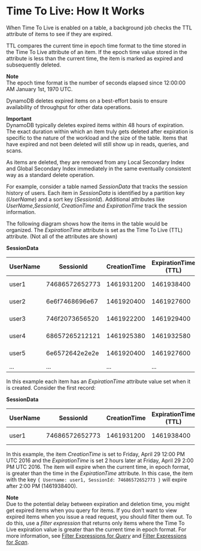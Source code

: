 # Time To Live: How It Works<a name="howitworks-ttl"></a>

When Time To Live is enabled on a table, a background job checks the TTL attribute of items to see if they are expired\. 

TTL compares the current time in epoch time format to the time stored in the Time To Live attribute of an item\. If the epoch time value stored in the attribute is less than the current time, the item is marked as expired and subsequently deleted\.

**Note**  
 The epoch time format is the number of seconds elapsed since 12:00:00 AM January 1st, 1970 UTC\. 

DynamoDB deletes expired items on a best\-effort basis to ensure availability of throughput for other data operations\.  

**Important**  
 DynamoDB typically deletes expired items within 48 hours of expiration\. The exact duration within which an item truly gets deleted after expiration is specific to the nature of the workload and the size of the table\. Items that have expired and not been deleted will still show up in reads, queries, and scans\.

As items are deleted, they are removed from any Local Secondary Index and Global Secondary Index immediately in the same eventually consistent way as a standard delete operation\.

For example, consider a table named *SessionData* that tracks the session history of users\. Each item in *SessionData* is identified by a partition key \(*UserName*\) and a sort key \(*SessionId*\)\. Additional attributes like *UserName*,*SessionId*, *CreationTime* and *ExpirationTime* track the session information\.

The following diagram shows how the items in the table would be organized\. The *ExpirationTime* attribute is set as the Time To Live \(TTL\) attribute\. \(Not all of the attributes are shown\) 


**SessionData**  

| UserName | SessionId | CreationTime | ExpirationTime \(TTL\) | SessionInfo | … | 
| --- | --- | --- | --- | --- | --- | 
| user1 | 74686572652773 | 1461931200 | 1461938400 | \{JSON Document\} | \.\.\. | 
| user2 | 6e6f7468696e67  | 1461920400 | 1461927600 | \{JSON Document\} | \.\.\. | 
| user3 | 746f2073656520 | 1461922200 | 1461929400 | \{JSON Document\} | \.\.\. | 
| user4  | 68657265212121 | 1461925380 | 1461932580 | \{JSON Document\}  | … | 
| user5 | 6e6572642e2e2e | 1461920400 | 1461927600 | \{JSON Document\} | \.\.\. | 
| \.\.\.  | \.\.\.  | \.\.\.  |  \.\.\. |  \.\.\. | … | 

In this example each item has an *ExpirationTime* attribute value set when it is created\. Consider the first record: 


**SessionData**  

| UserName | SessionId | CreationTime | ExpirationTime \(TTL\) | SessionInfo | … | 
| --- | --- | --- | --- | --- | --- | 
| user1 | 74686572652773 | 1461931200 | 1461938400 | \{JSON Document\} | \.\.\. | 

In this example, the item *CreationTime* is set to Friday, April 29 12:00 PM UTC 2016 and the *ExpirationTime* is set 2 hours later at Friday, April 29 2:00 PM UTC 2016\. The item will expire when the current time, in epoch format, is greater than the time in the *ExpirationTime* attribute\. In this case, the item with the key `{ Username: user1, SessionId: 74686572652773 }` will expire after 2:00 PM \(1461938400\)\.

**Note**  
Due to the potential delay between expiration and deletion time, you might get expired items when you query for items\. If you don’t want to view expired items when you issue a read request, you should filter them out\. To do this, use a *filter expression* that returns only items where the Time To Live expiration value is greater than the current time in epoch format\. For more information, see [Filter Expressions for *Query*](Query.md#Query.FilterExpression) and [Filter Expressions for *Scan*](Scan.md#Scan.FilterExpression)\. 
